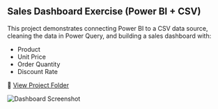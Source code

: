 ## Sales Dashboard Exercise (Power BI + CSV)

This project demonstrates connecting Power BI to a CSV data source, cleaning the data in Power Query, and building a sales dashboard with:
- Product
- Unit Price
- Order Quantity
- Discount Rate

📂 [View Project Folder](./sales-dashboard-exercise)

![Dashboard Screenshot](./sales-dashboard-exercise/docs/dashboard_screenshot.png)
